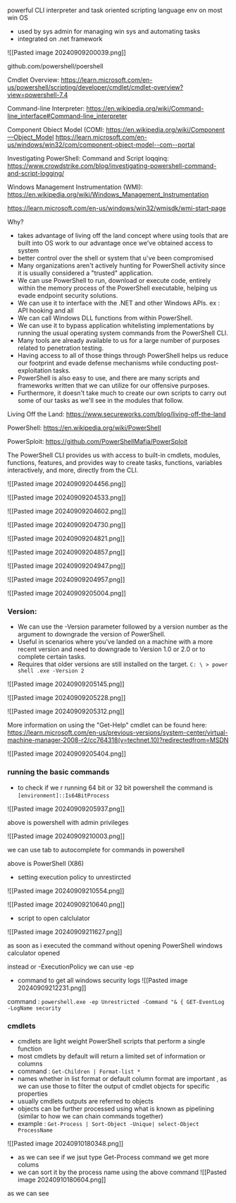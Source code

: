 
powerful CLI interpreter and task oriented scripting language env on most win OS

- used by sys admin for managing win sys and automating tasks 
- integrated on .net framework 

![[Pasted image 20240909200039.png]]

 github.com/powershell/poershell

Cmdlet Overview:
https://learn.microsoft.com/en-us/powershell/scripting/developer/cmdlet/cmdlet-overview?view=powershell-7.4

Command-line Interpreter:
https://en.wikipedia.org/wiki/Command-line_interface#Command-Iine_interpreter

Component Obiect Model (COMI:
https://en.wikipedia.org/wiki/Component—Object_Model
https://learn.microsoft.com/en-us/windows/win32/com/component-object-model--com--portal

Investigating PowerShell: Command and Script loqqinq:
https://www.crowdstrike.com/blog/investigating-powershell-command-and-script-logging/

Windows Management Instrumentation (WMI):
https://en.wikipedia.org/wiki/Windows_Management_lnstrumentation

https://learn.microsoft.com/en-us/windows/win32/wmisdk/wmi-start-page

Why?
- takes advantage of living off the land concept where using tools that are built into OS work to our advantage once we've obtained access to system
- better control over the shell or system that u've been compromised
- Many organizations aren't actively hunting for PowerShell activity since it is usually considered a "trusted" application.
- We can use PowerShell to run, download or execute code, entirely within the memory process of the PowerShell executable, helping us evade endpoint security solutions.
- We can use it to interface with the .NET and other Windows APIs.
ex : API hooking and all
- We can call Windows DLL functions from within PowerShell.
- We can use it to bypass application whitelisting implementations by running the usual operating system commands from the PowerShell CLI.
- Many tools are already available to us for a large number of purposes related to penetration testing.
- Having access to all of those things through PowerShell helps us reduce our footprint and evade defense mechanisms while conducting post-exploitation tasks. 
- PowerShell is also easy to use, and there are many scripts and frameworks written that we can utilize for our offensive purposes.
- Furthermore, it doesn't take much to create our own scripts to carry out some of our tasks as we'll see in the modules that follow.

 Living Off the Land:
https://www.secureworks.com/blog/living-off-the-land

PowerShell: 
https://en.wikipedia.org/wiki/PowerSheII

PowerSploit:
https://github.com/PowerShellMafia/PowerSploit

The PowerShell CLI provides us with access to built-in cmdlets, modules, functions, features, and provides way to create tasks, functions, variables interactively, and more, directly from the CLI.

![[Pasted image 20240909204456.png]]

![[Pasted image 20240909204533.png]]

![[Pasted image 20240909204602.png]]

![[Pasted image 20240909204730.png]]

![[Pasted image 20240909204821.png]]

![[Pasted image 20240909204857.png]]

![[Pasted image 20240909204947.png]]

![[Pasted image 20240909204957.png]]

![[Pasted image 20240909205004.png]]

### Version:

- We can use the -Version parameter followed by a version number as the argument to downgrade the version of PowerShell. 
- Useful in scenarios where you've landed on a machine with a more recent version and need to downgrade to Version 1.0 or 2.0 or to complete certain tasks.
- Requires that older versions are still installed on the target.
		`C: \ > power shell .exe -Version 2`

![[Pasted image 20240909205145.png]]

![[Pasted image 20240909205228.png]]

![[Pasted image 20240909205312.png]]

More information on using the "Get-Help" cmdlet can
be found here:
https://learn.microsoft.com/en-us/previous-versions/system-center/virtual-machine-manager-2008-r2/cc764318(v=technet.10)?redirectedfrom=MSDN

![[Pasted image 20240909205404.png]]

### running the basic commands

- to check if we r running 64 bit or 32 bit powershell the command is 
		`[environment]::Is64BitProcess`

![[Pasted image 20240909205937.png]]

above is powershell with admin privileges

![[Pasted image 20240909210003.png]]


we can use tab to autocomplete for commands in powershell

above is PowerShell (X86)

- setting execution policy to unrestircted 

![[Pasted image 20240909210554.png]]


![[Pasted image 20240909210640.png]]


- script to open calclulator 

![[Pasted image 20240909211627.png]]

as soon as i executed the command without opening PowerShell windows calculator opened 

instead or -ExecutionPolicy we can use -ep

- command to get all windows security logs
![[Pasted image 20240909212231.png]]

command : `powershell.exe -ep Unrestricted -Command "& { GET-EventLog -LogName security`


### cmdlets

- cmdlets are light weight PowerShell scripts that perform a single function 
- most cmdlets by default will return a limited set of information or columns
- command : `Get-Children | Format-list *`
- names whether in list format or default column format are important , as we can use those to filter the output  of cmdlet objects for specific properties
- usually cmdlets outputs are referred to objects
- objects can be further processed using what is known as pipelining (similar to how we can chain commands together)
- example : `Get-Process | Sort-Object -Unique| select-Object ProcessName`

![[Pasted image 20240910180348.png]]

- as we can see if we jsut type Get-Process command we get more colums 
- we can sort it by the process name using the above command
![[Pasted image 20240910180604.png]]

as we can see 
